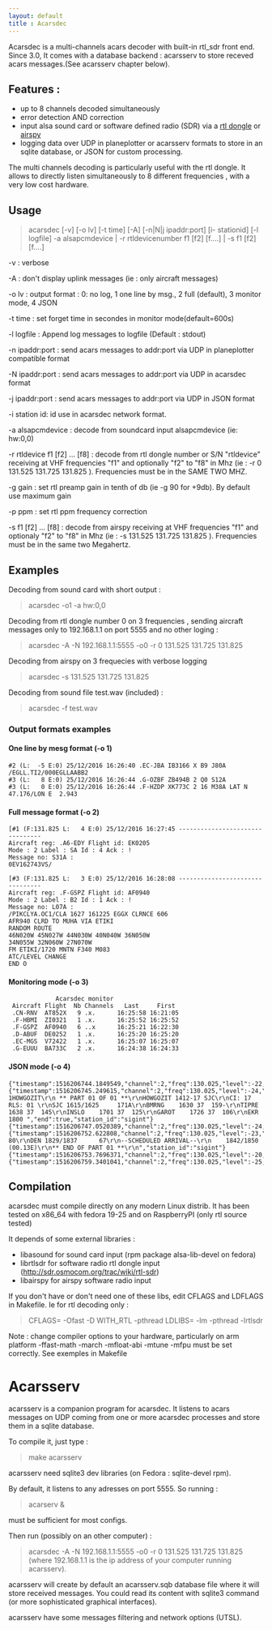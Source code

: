 ```yaml
---
layout: default
title : Acarsdec
---
```


Acarsdec is a multi-channels acars decoder with built-in rtl_sdr front end.
Since 3.0, It comes with a database backend : acarsserv to store receved acars messages.(See acarsserv chapter below).

## Features :

 * up to 8 channels decoded simultaneously
 * error detection AND correction
 * input alsa sound card or software defined radio (SDR) via a [rtl dongle](http://sdr.osmocom.org/trac/wiki/rtl-sdr) or [airspy](http://airspy.com/)
 * logging data over UDP in planeplotter or acarsserv formats to store in an sqlite database, or JSON for custom processing.

The multi channels decoding is particularly useful with the rtl dongle. It allows to directly listen simultaneously to 8 different frequencies , with a very low cost hardware.

## Usage
> acarsdec  [-v] [-o lv] [-t time] [-A] [-n|N|j ipaddr:port] [i- stationid] [-l logfile]  -a alsapcmdevice  |   -r rtldevicenumber  f1 [f2] [f....] | -s f1 [f2] [f....]

 -v :			verbose
 
 -A :			don't display uplink messages (ie : only aircraft messages)
 
 -o lv :		output format : 0: no log, 1 one line by msg., 2 full (default), 3 monitor mode, 4 JSON
 
 -t time :		set forget time in secondes in monitor mode(default=600s)
 
 -l logfile :		Append log messages to logfile (Default : stdout)
 
 -n ipaddr:port :	send acars messages to addr:port via UDP in planeplotter compatible format
 
 -N ipaddr:port :	send acars messages to addr:port via UDP in acarsdec format

 -j ipaddr:port :	send acars messages to addr:port via UDP in JSON format
 
 -i station id:		id use in acarsdec network format.

 -a alsapcmdevice :	decode from soundcard input alsapcmdevice (ie: hw:0,0)

 -r rtldevice f1 [f2] ... [f8] :		decode from rtl dongle number or S/N "rtldevice" receiving at VHF frequencies "f1" and optionally "f2" to "f8" in Mhz (ie : -r 0 131.525 131.725 131.825 ). Frequencies must be in the SAME TWO MHZ.
 
 -g gain :		set rtl preamp gain in tenth of db (ie -g 90 for +9db). By default use maximum gain
 
 -p ppm :		set rtl ppm frequency correction

 -s f1 [f2] ... [f8] :		decode from airspy receiving at VHF frequencies "f1" and optionaly "f2" to "f8" in Mhz (ie : -s  131.525 131.725 131.825 ). Frequencies must be in the same two Megahertz.


## Examples

Decoding from sound card with short output :
> acarsdec -o1 -a hw:0,0

Decoding from rtl dongle number 0 on 3 frequencies , sending aircraft messages only to 192.168.1.1 on port 5555
and no other loging :
> acarsdec -A -N 192.168.1.1:5555 -o0 -r 0 131.525 131.725 131.825

Decoding from airspy on 3 frequecies with verbose  logging
> acarsdec -s 131.525 131.725 131.825

Decoding from sound file test.wav (included) :
> acarsdec -f test.wav

### Output formats examples

#### One line by mesg format (-o 1)

    #2 (L:  -5 E:0) 25/12/2016 16:26:40 .EC-JBA IB3166 X B9 J80A /EGLL.TI2/000EGLLAABB2
    #3 (L:   8 E:0) 25/12/2016 16:26:44 .G-OZBF ZB494B 2 Q0 S12A 
    #3 (L:   0 E:0) 25/12/2016 16:26:44 .F-HZDP XK773C 2 16 M38A LAT N 47.176/LON E  2.943


#### Full message format (-o 2)

    [#1 (F:131.825 L:   4 E:0) 25/12/2016 16:27:45 --------------------------------
    Aircraft reg: .A6-EDY Flight id: EK0205
    Mode : 2 Label : SA Id : 4 Ack : !
    Message no: S31A :
    0EV162743VS/
    
    [#3 (F:131.825 L:   3 E:0) 25/12/2016 16:28:08 --------------------------------
    Aircraft reg: .F-GSPZ Flight id: AF0940
    Mode : 2 Label : B2 Id : 1 Ack : !
    Message no: L07A :
    /PIKCLYA.OC1/CLA 1627 161225 EGGX CLRNCE 606
    AFR940 CLRD TO MUHA VIA ETIKI
    RANDOM ROUTE
    46N020W 45N027W 44N030W 40N040W 36N050W
    34N055W 32N060W 27N070W
    FM ETIKI/1720 MNTN F340 M083
    ATC/LEVEL CHANGE
    END O

#### Monitoring mode (-o 3)

                 Acarsdec monitor
     Aircraft Flight  Nb Channels   Last     First
     .CN-RNV  AT852X   9 .x.      16:25:58 16:21:05
     .F-HBMI  ZI0321   1 .x.      16:25:52 16:25:52
     .F-GSPZ  AF0940   6 ..x      16:25:21 16:22:30
     .D-ABUF  DE0252   1 .x.      16:25:20 16:25:20
     .EC-MGS  V72422   1 .x.      16:25:07 16:25:07
     .G-EUUU  BA733C   2 .x.      16:24:38 16:24:33


#### JSON mode (-o 4)

    {"timestamp":1516206744.1849549,"channel":2,"freq":130.025,"level":-22,"error":0,"mode":"2","label":"H1","block_id":"6","ack":false,"tail":".N842UA","flight":"UA1412","msgno":"D04G","text":"#DFB9102,0043,188/9S101,0039,181/S0101,0043,188/0S100,0039,182/T1100,0043,188/1T099,0039,182/T2099,0043,189/2T098,0039,182/T3098,0043,189/3T097,0039,182/T4098,0043,189/4T097,0039,183/T5098,0043,189/5T097,0039,1","end":true,"station_id":"sigint"}
    {"timestamp":1516206745.249615,"channel":2,"freq":130.025,"level":-24,"error":2,"mode":"2","label":"RA","block_id":"R","ack":false,"tail":".N842UA","flight":"","msgno":"","text":"QUHDQWDUA?1HOWGOZIT\r\n ** PART 01 OF 01 **\r\nHOWGOZIT 1412-17 SJC\r\nCI: 17        RLS: 01 \r\nSJC 1615/1625     171A\r\nBMRNG    1630 37  159-\r\nTIPRE    1638 37  145\r\nINSLO    1701 37  125\r\nGAROT    1726 37  106\r\nEKR      1800 ","end":true,"station_id":"sigint"}
    {"timestamp":1516206747.0520389,"channel":2,"freq":130.025,"level":-24,"error":0,"mode":"2","label":"H1","block_id":"6","ack":"R","tail":".N842UA","flight":"UA1412","msgno":"D04G","text":"#DFB9102,0043,188/9S101,0039,181/S0101,0043,188/0S100,0039,182/T1100,0043,188/1T099,0039,182/T2099,0043,189/2T098,0039,182/T3098,0043,189/3T097,0039,182/T4098,0043,189/4T097,0039,183/T5098,0043,189/5T097,0039,1","end":true,"station_id":"sigint"}
    {"timestamp":1516206752.622808,"channel":2,"freq":130.025,"level":-23,"error":0,"mode":"2","label":"RA","block_id":"S","ack":"6","tail":".N842UA","flight":"","msgno":"","text":"37   80\r\nDEN 1829/1837      67\r\n--SCHEDULED ARRIVAL--\r\n    1842/1850 (00.13E)\r\n** END OF PART 01 **\r\n","station_id":"sigint"}
    {"timestamp":1516206753.7696371,"channel":2,"freq":130.025,"level":-20,"error":0,"mode":"2","label":"H1","block_id":"7","ack":"S","tail":".N842UA","flight":"UA1412","msgno":"D04H","text":"#DFB83/T6098,0043,189/6T096,0039,183/T7097,0043,189/7T096,0039,183/T8097,0043,190/8T096,0039,184/T9097,0043,190/9T096,0039,184/T0097,0043,190/0T095,0039,184/V10,0,0/V20,0,0/V30,0,0/V40,0,0/V50,0,0/V60,0,0/V70,0","end":true,"station_id":"sigint"}
    {"timestamp":1516206759.3401041,"channel":2,"freq":130.025,"level":-25,"error":0,"mode":"2","label":"_d","block_id":"T","ack":"7","tail":".N842UA","flight":"","msgno":"","text":"","station_id":"sigint"}


## Compilation
acarsdec must compile directly on any modern Linux distrib.
It has been tested on x86_64 with fedora 19-25 and on RaspberryPI (only rtl source tested)

It depends of some external libraries :
 * libasound  for sound card input (rpm package alsa-lib-devel on fedora)
 * librtlsdr for software radio rtl dongle input (http://sdr.osmocom.org/trac/wiki/rtl-sdr)
 * libairspy for airspy software radio input 

If you don't have or don't need one of these libs, edit CFLAGS and LDFLAGS in Makefile.
Ie for rtl decoding only :
> CFLAGS= -Ofast -D WITH_RTL -pthread
> LDLIBS= -lm -pthread -lrtlsdr

Note : change compiler options to your hardware, particularly on arm platform -ffast-math -march -mfloat-abi -mtune -mfpu must be set correctly.
See exemples in Makefile


# Acarsserv

acarsserv is a companion program for acarsdec. It listens to acars messages on UDP coming from one or more acarsdec processes and store them in a sqlite database.

To compile it, just type : 
> make acarsserv

acarsserv need sqlite3 dev libraries (on Fedora : sqlite-devel rpm).

By default, it listens to any adresses on port 5555.
So running : 
> acarserv &

must be sufficient for most configs.

Then run (possibly on an other computer) :
> acarsdec -A -N 192.168.1.1:5555 -o0 -r 0 131.525 131.725 131.825
> (where 192.168.1.1 is the ip address of your computer running acarsserv).

acarsserv will create by default an acarsserv.sqb database file where it will store received messages.
You could read its content with sqlite3 command (or more sophisticated graphical interfaces).

acarsserv have some messages filtering and network options (UTSL).


